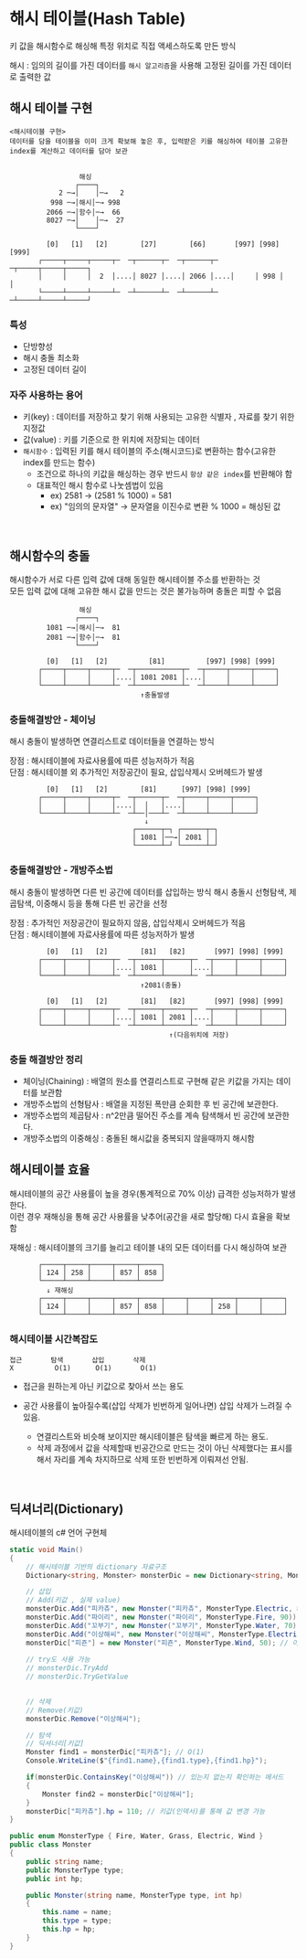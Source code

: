 # 해시 테이블(Hash Table)

키 값을 해시함수로 해싱해 특정 위치로 직접 액세스하도록 만든 방식

해시 : 임의의 길이를 가진 데이터를 `해시 알고리즘`을 사용해 고정된 길이를 가진 데이터로 출력한 값

## 해시 테이블 구현

    <해시테이블 구현>
    데이터를 담을 테이블을 이미 크게 확보해 놓은 후, 입력받은 키를 해싱하여 테이블 고유한 index를 계산하고 데이터를 담아 보관

           
                     해싱
                    ┌────┐
                2 ─→│    │─→   2
              998 ─→│해시│─→ 998
             2066 ─→│함수│─→  66
             8027 ─→│    │─→  27
                    └────┘
          
             [0]   [1]   [2]        [27]        [66]       [997] [998] [999]
           ┌─────┬─────┬─────┬─  ─┬──────┬─  ─┬──────┬─  ─┬─────┬─────┬─────┐
           │     │     │  2  │....│ 8027 │....│ 2066 │....│     │ 998 │     │
           └─────┴─────┴─────┴─  ─┴──────┴─  ─┴──────┴─  ─┴─────┴─────┴─────┘



### 특성 
- 단방향성
- 해시 충돌 최소화
- 고정된 데이터 길이

### 자주 사용하는 용어
- 키(key) : 데이터를 저장하고 찾기 위해 사용되는 고유한 식별자 , 자료를 찾기 위한 지정값
- 값(value) : 키를 기준으로 한 위치에 저장되는 데이터
- `해시함수` : 입력된 키를 해시 테이블의 주소(해시코드)로 변환하는 함수(고유한 index를 만드는 함수) 
  - 조건으로 하나의 키값을 해싱하는 경우 반드시 `항상 같은 index`를 반환해야 함
  - 대표적인 해시 함수로 나눗셈법이 있음
    - ex) 2581 → (2581 % 1000) = 581
    - ex) "임의의 문자열" → 문자열을 이진수로 변환 % 1000 = 해싱된 값

<br>

## 해시함수의 충돌
   
해시함수가 서로 다른 입력 값에 대해 동일한 해시테이블 주소를 반환하는 것 <br>
모든 입력 값에 대해 고유한 해시 값을 만드는 것은 불가능하며 충돌은 피할 수 없음



          
                     해싱
                    ┌────┐
             1081 ─→│해시│─→  81
             2081 ─→│함수│─→  81
                    └────┘
          
             [0]   [1]   [2]          [81]          [997] [998] [999]
           ┌─────┬─────┬─────┬─  ─┬───────────┬─  ─┬─────┬─────┬─────┐
           │     │     │     │....│ 1081 2081 │....│     │     │     │
           └─────┴─────┴─────┴─  ─┴───────────┴─  ─┴─────┴─────┴─────┘
                                    ↑충돌발생

### 충돌해결방안 - 체이닝

해시 충돌이 발생하면 연결리스트로 데이터들을 연결하는 방식

장점 : 해시테이블에 자료사용률에 따른 성능저하가 적음  
단점 : 해시테이블 외 추가적인 저장공간이 필요, 삽입삭제시 오버헤드가 발생
          
             [0]   [1]   [2]        [81]      [997] [998] [999]
           ┌─────┬─────┬─────┬─  ─┬──────┬─  ─┬─────┬─────┬─────┐
           │     │     │     │....│  │   │....│     │     │     │
           └─────┴─────┴─────┴─  ─┴──│───┴─  ─┴─────┴─────┴─────┘
                                     ↓
                                  ┌──────┬─┐ ┌──────┬─┐
                                  │ 1081 │──→│ 2081 │ │
                                  └──────┴─┘ └──────┴─┘

### 충돌해결방안 - 개방주소법

해시 충돌이 발생하면 다른 빈 공간에 데이터를 삽입하는 방식
해시 충돌시 선형탐색, 제곱탐색, 이중해시 등을 통해 다른 빈 공간을 선정

장점 : 추가적인 저장공간이 필요하지 않음, 삽입삭제시 오버헤드가 적음   
단점 : 해시테이블에 자료사용률에 따른 성능저하가 발생
                                    
             [0]   [1]   [2]        [81]   [82]       [997] [998] [999]
           ┌─────┬─────┬─────┬─  ─┬──────┬──────┬─  ─┬─────┬─────┬─────┐
           │     │     │     │....│ 1081 │      │....│     │     │     │
           └─────┴─────┴─────┴─  ─┴──────┴──────┴─  ─┴─────┴─────┴─────┘
                                    ↑2081(충돌)
          
             [0]   [1]   [2]        [81]   [82]       [997] [998] [999]
           ┌─────┬─────┬─────┬─  ─┬──────┬──────┬─  ─┬─────┬─────┬─────┐
           │     │     │     │....│ 1081 │ 2081 │....│     │     │     │
           └─────┴─────┴─────┴─  ─┴──────┴──────┴─  ─┴─────┴─────┴─────┘
                                           ↑(다음위치에 저장)

### 충돌 해결방안 정리

- 체이닝(Chaining) : 배열의 원소를 연결리스트로 구현해 같은 키값을  가지는 데이터를 보관함
- 개방주소법의 선형탐사 : 배열을 지정된 폭만큼 순회한 후 빈 공간에 보관한다.   
- 개방주소법의 제곱탐사 : n^2만큼 떨어진 주소를 계속 탐색해서 빈 공간에 보관한다.
- 개방주소법의 이중해싱 : 충돌된 해시값을 중복되지 않을때까지 해시함

## 해시테이블 효율

해시테이블의 공간 사용률이 높을 경우(통계적으로 70% 이상) 급격한 성능저하가 발생한다.  
이런 경우 재해싱을 통해 공간 사용률을 낮추어(공간을 새로 할당해) 다시 효율을 확보함

재해싱 : 해시테이블의 크기를 늘리고 테이블 내의 모든 데이터를 다시 해싱하여 보관
          
           ┌─────┬─────┬─────┬─────┬─────┐
           │ 124 │ 258 │     │ 857 │ 858 │
           └─────┴─────┴─────┴─────┴─────┘
             ↓ 재해싱
           ┌─────┬─────┬─────┬─────┬─────┬─────┬─────┬─────┬─────┬─────┐
           │ 124 │     │     │ 857 │ 858 │     │     │ 258 │     │     │
           └─────┴─────┴─────┴─────┴─────┴─────┴─────┴─────┴─────┴─────┘


### 해시테이블 시간복잡도
    접근       탐색       삽입       삭제
    X          O(1)      O(1)       O(1)

- 접근을 원하는게 아닌 키값으로 찾아서 쓰는 용도

- 공간 사용률이 높아질수록(삽입 삭제가 빈번하게 일어나면) 삽입 삭제가 느려질 수 있음.
  - 연결리스트와 비슷해 보이지만 해시테이블은 탐색을 빠르게 하는 용도.
  - 삭제 과정에서 값을 삭제할때 빈공간으로 만드는 것이 아닌 삭제했다는 표시를 해서 자리를 계속 차지하므로 삭제 또한 빈번하게 이뤄져선 안됨.

<br>

## 딕셔너리(Dictionary)

해시테이블의 c# 언어 구현체

```C#
static void Main()
{
    // 해시테이블 기반의 dictionary 자료구조
    Dictionary<string, Monster> monsterDic = new Dictionary<string, Monster>();

    // 삽입
    // Add(키값 , 실제 value)
    monsterDic.Add("피카츄", new Monster("피카츄", MonsterType.Electric, 80));
    monsterDic.Add("파이리", new Monster("파이리", MonsterType.Fire, 90));
    monsterDic.Add("꼬부기", new Monster("꼬부기", MonsterType.Water, 70));
    monsterDic.Add("이상해씨", new Monster("이상해씨", MonsterType.Electric, 100));
    monsterDic["피죤"] = new Monster("피죤", MonsterType.Wind, 50); // 이렇게도 가능, 없으면 추가, 있었으면 대입
    
    // try도 사용 가능
    // monsterDic.TryAdd
    // monsterDic.TryGetValue
    

    // 삭제
    // Remove(키값)
    monsterDic.Remove("이상해씨");

    // 탐색
    // 딕셔너리[키값]
    Monster find1 = monsterDic["피카츄"]; // O(1)
    Console.WriteLine($"{find1.name},{find1.type},{find1.hp}");

    if(monsterDic.ContainsKey("이상해씨")) // 있는지 없는지 확인하는 메서드
    {
        Monster find2 = monsterDic["이상해씨"];
    }
    monsterDic["피카츄"].hp = 110; // 키값(인덱서)를 통해 값 변경 가능 
}

public enum MonsterType { Fire, Water, Grass, Electric, Wind }
public class Monster
{
    public string name;
    public MonsterType type;
    public int hp;

    public Monster(string name, MonsterType type, int hp)
    {
        this.name = name;
        this.type = type;
        this.hp = hp;
    }
}
```
